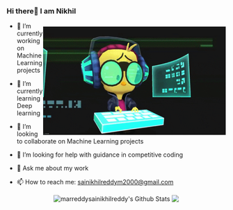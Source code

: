 ### Hi there👋 I am Nikhil


<img src="https://github.com/marreddysainikhilreddy/marreddysainikhilreddy/blob/master/giphy.gif" height="250" width="420" align="right" style="margin-top: 10px">

- 🔭 I’m currently working on Machine Learning projects 
- 🌱 I’m currently learning Deep learning

- 👯 I’m looking to collaborate on Machine Learning projects
- 🤔 I’m looking for help with guidance in competitive coding
- 💬 Ask me about my work 
- 📫 How to reach me: sainikhilreddym2000@gmail.com

<p align="center">
<img align="center" src="https://github-readme-stats.vercel.app/api?username=marreddysainikhilreddy&show_icons=true&line_height=21" alt="marreddysainikhilreddy's Github Stats" />
<img align="center" src="https://github-readme-stats.vercel.app/api/top-langs/?username=marreddysainikhilreddy&theme=default&line_height=27&layout=compact" />
</p>
